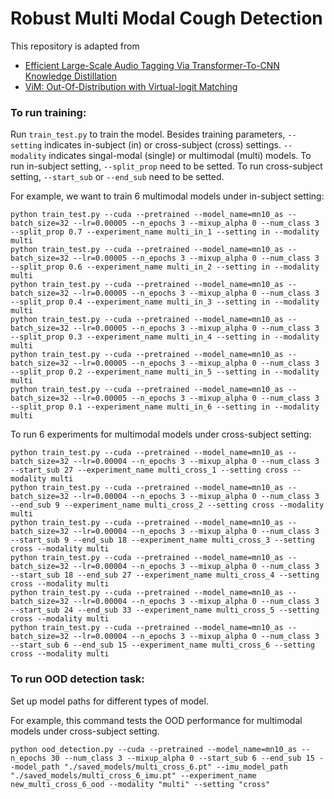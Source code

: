 # Robust Multi Modal Cough Detection

This repository is adapted from 
* [Efficient Large-Scale Audio Tagging Via Transformer-To-CNN Knowledge Distillation](https://github.com/fschmid56/EfficientAT)
* [ViM: Out-Of-Distribution with Virtual-logit Matching](https://github.com/haoqiwang/vim)


### To run training:
Run `train_test.py` to train the model. 
Besides training parameters, `--setting` indicates in-subject (in) or cross-subject (cross) settings. `--modality` indicates singal-modal (single) or multimodal (multi) models. To run in-subject setting, `--split_prop` need to be setted. To run cross-subject setting, `--start_sub` or `--end_sub` need to be setted.

For example, we want to train 6 multimodal models under in-subject setting:
```
python train_test.py --cuda --pretrained --model_name=mn10_as --batch_size=32 --lr=0.00005 --n_epochs 3 --mixup_alpha 0 --num_class 3 --split_prop 0.7 --experiment_name multi_in_1 --setting in --modality multi
python train_test.py --cuda --pretrained --model_name=mn10_as --batch_size=32 --lr=0.00005 --n_epochs 3 --mixup_alpha 0 --num_class 3 --split_prop 0.6 --experiment_name multi_in_2 --setting in --modality multi
python train_test.py --cuda --pretrained --model_name=mn10_as --batch_size=32 --lr=0.00005 --n_epochs 3 --mixup_alpha 0 --num_class 3 --split_prop 0.4 --experiment_name multi_in_3 --setting in --modality multi
python train_test.py --cuda --pretrained --model_name=mn10_as --batch_size=32 --lr=0.00005 --n_epochs 3 --mixup_alpha 0 --num_class 3 --split_prop 0.3 --experiment_name multi_in_4 --setting in --modality multi
python train_test.py --cuda --pretrained --model_name=mn10_as --batch_size=32 --lr=0.00005 --n_epochs 3 --mixup_alpha 0 --num_class 3 --split_prop 0.2 --experiment_name multi_in_5 --setting in --modality multi
python train_test.py --cuda --pretrained --model_name=mn10_as --batch_size=32 --lr=0.00005 --n_epochs 3 --mixup_alpha 0 --num_class 3 --split_prop 0.1 --experiment_name multi_in_6 --setting in --modality multi
```
To run 6 experiments for multimodal models under cross-subject setting:
```
python train_test.py --cuda --pretrained --model_name=mn10_as --batch_size=32 --lr=0.00004 --n_epochs 3 --mixup_alpha 0 --num_class 3 --start_sub 27 --experiment_name multi_cross_1 --setting cross --modality multi
python train_test.py --cuda --pretrained --model_name=mn10_as --batch_size=32 --lr=0.00004 --n_epochs 3 --mixup_alpha 0 --num_class 3 --end_sub 9 --experiment_name multi_cross_2 --setting cross --modality multi
python train_test.py --cuda --pretrained --model_name=mn10_as --batch_size=32 --lr=0.00004 --n_epochs 3 --mixup_alpha 0 --num_class 3 --start_sub 9 --end_sub 18 --experiment_name multi_cross_3 --setting cross --modality multi
python train_test.py --cuda --pretrained --model_name=mn10_as --batch_size=32 --lr=0.00004 --n_epochs 3 --mixup_alpha 0 --num_class 3 --start_sub 18 --end_sub 27 --experiment_name multi_cross_4 --setting cross --modality multi
python train_test.py --cuda --pretrained --model_name=mn10_as --batch_size=32 --lr=0.00004 --n_epochs 3 --mixup_alpha 0 --num_class 3 --start_sub 24 --end_sub 33 --experiment_name multi_cross_5 --setting cross --modality multi
python train_test.py --cuda --pretrained --model_name=mn10_as --batch_size=32 --lr=0.00004 --n_epochs 3 --mixup_alpha 0 --num_class 3 --start_sub 6 --end_sub 15 --experiment_name multi_cross_6 --setting cross --modality multi
```


### To run OOD detection task:
Set up model paths for different types of model.

For example, this command tests the OOD performance for multimodal models under cross-subject setting.
```
python ood_detection.py --cuda --pretrained --model_name=mn10_as --n_epochs 30 --num_class 3 --mixup_alpha 0 --start_sub 6 --end_sub 15 --model_path "./saved_models/multi_cross_6.pt" --imu_model_path "./saved_models/multi_cross_6_imu.pt" --experiment_name new_multi_cross_6_ood --modality "multi" --setting "cross"
````
